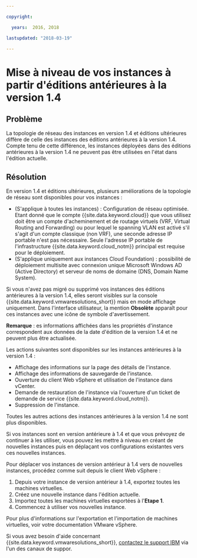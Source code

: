 ```yaml
---

copyright:

  years:  2016, 2018

lastupdated: "2018-03-19"

---
```


# Mise à niveau de vos instances à partir d'éditions antérieures à la version 1.4

## Problème

La topologie de réseau des instances en version 1.4 et éditions ultérieures diffère de celle des instances des éditions antérieures à la version 1.4. Compte tenu de cette différence, les instances déployées dans des éditions antérieures à la version 1.4 ne peuvent pas être utilisées en l'état dans l'édition actuelle.

## Résolution

En version 1.4 et éditions ultérieures, plusieurs améliorations de la topologie de réseau sont disponibles pour vos instances :
* (S'applique à toutes les instances) : Configuration de réseau optimisée. Etant donné que le compte {{site.data.keyword.cloud}} que vous utilisez doit être un compte d'acheminement et de routage virtuels (VRF, Virtual Routing and Forwarding) ou pour lequel le spanning VLAN est activé s'il s'agit d'un compte classique (non VRF), une seconde adresse IP portable n'est pas nécessaire. Seule l'adresse IP portable de l'infrastructure {{site.data.keyword.cloud_notm}} principal est requise pour le déploiement.
* (S'applique uniquement aux instances Cloud Foundation) : possibilité de déploiement multisite avec connexion unique Microsoft Windows AD (Active Directory) et serveur de noms de domaine (DNS, Domain Name System).

Si vous n'avez pas migré ou supprimé vos instances des éditions antérieures à la version 1.4, elles seront visibles sur la console {{site.data.keyword.vmwaresolutions_short}} mais en mode affichage uniquement. Dans l'interface utilisateur, la mention **Obsolète** apparaît pour ces instances avec une icône de symbole d'avertissement.

**Remarque** : es informations affichées dans les propriétés d'instance correspondent aux données de la date d'édition de la version 1.4 et ne peuvent plus être actualisée.

Les actions suivantes sont disponibles sur les instances antérieures à la version 1.4 :
*  Affichage des informations sur la page des détails de l'instance.
*  Affichage des informations de sauvegarde de l'instance.
*  Ouverture du client Web vSphere et utilisation de l'instance dans vCenter.
*  Demande de restauration de l'instance via l'ouverture d'un ticket de demande de service {{site.data.keyword.cloud_notm}}.
*  Suppression de l'instance.

Toutes les autres actions des instances antérieures à la version 1.4 ne sont plus disponibles.

Si vos instances sont en version antérieure à 1.4 et que vous prévoyez de continuer à les utiliser, vous pouvez les mettre à niveau en créant de nouvelles instances puis en déplaçant vos configurations existantes vers ces nouvelles instances.

Pour déplacer vos instances de version antérieur à 1.4 vers de nouvelles instances, procédez comme suit depuis le client Web vSphere :
1. Depuis votre instance de version antérieur à 1.4, exportez toutes les machines virtuelles.
2. Créez une nouvelle instance dans l'édition actuelle.
3. Importez toutes les machines virtuelles exportées à l'**Etape 1**.
4. Commencez à utiliser vos nouvelles instance.

Pour plus d'informations sur l'exportation et l'importation de machines virtuelles, voir votre documentation VMware vSphere.

Si vous avez besoin d'aide concernant {{site.data.keyword.vmwaresolutions_short}}, [contactez le support IBM](trbl_support.html) via l'un des canaux de suppor.
